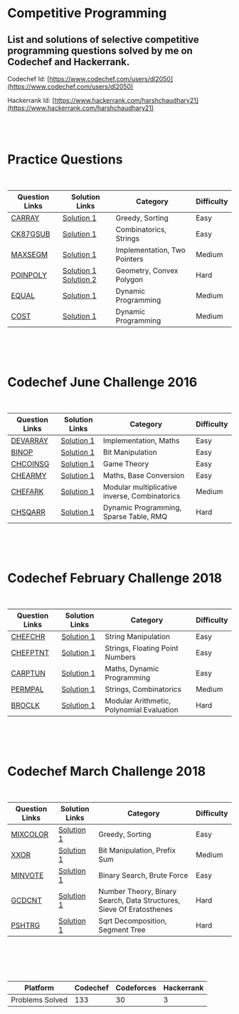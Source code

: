 # Competitive Programming
## List and solutions of selective competitive programming questions solved by me on Codechef and Hackerrank.  

Codechef Id: [https://www.codechef.com/users/dl2050](https://www.codechef.com/users/dl2050)

Hackerrank Id: [https://www.hackerrank.com/harshchaudhary21](https://www.hackerrank.com/harshchaudhary21)  
<br><br><br>
# **Practice Questions**
<br>



| Question Links | Solution Links | Category | Difficulty |
| --- | --- | --- | --- |
| [CARRAY](https://www.codechef.com/problems/CARRAY) | [Solution 1](https://www.codechef.com/viewsolution/17486604) | Greedy, Sorting | Easy |
| [CK87GSUB](https://www.codechef.com/problems/CK87GSUB) | [Solution 1](https://www.codechef.com/viewsolution/15954404) | Combinatorics, Strings | Easy |
| [MAXSEGM](https://www.codechef.com/problems/MAXSEGM) | [Solution 1](https://www.codechef.com/viewsolution/14345686) | Implementation, Two Pointers | Medium |
| [POINPOLY](https://www.codechef.com/problems/POINPOLY) | [Solution 1](https://www.codechef.com/viewsolution/17438977)  [Solution 2](https://www.codechef.com/viewsolution/17438898) | Geometry, Convex Polygon | Hard |
| [EQUAL](https://www.hackerrank.com/challenges/equal/problem) | [Solution 1](https://www.hackerrank.com/challenges/equal/submissions/code/150219278) | Dynamic Programming | Medium |
| [COST](https://www.hackerrank.com/challenges/sherlock-and-cost/problem) | [Solution 1](https://www.hackerrank.com/challenges/sherlock-and-cost/submissions/code/150172069) | Dynamic Programming | Medium |  

<br><br><br>



# **Codechef June Challenge 2016**  
<br>

| Question Links | Solution Links | Category | Difficulty |
| --- | --- | --- | --- |
| [DEVARRAY](http://www.codechef.com/problems/DEVARRAY) | [Solution 1](https://www.codechef.com/viewsolution/10299986) | Implementation, Maths | Easy |
| [BINOP](http://www.codechef.com/problems/BINOP) | [Solution 1](https://www.codechef.com/viewsolution/10309269) | Bit Manipulation | Easy |
| [CHCOINSG](https://www.codechef.com/JUNE16/problems/CHCOINSG) | [Solution 1](https://www.codechef.com/viewsolution/10302655) | Game Theory | Easy |
| [CHEARMY](https://www.codechef.com/problems/CHEARMY) | [Solution 1](https://www.codechef.com/viewsolution/10332701) | Maths, Base Conversion | Easy |
| [CHEFARK](https://www.codechef.com/problems/CHEFARK) | [Solution 1](https://www.codechef.com/viewsolution/10370877) | Modular multiplicative inverse, Combinatorics | Medium |
| [CHSQARR](https://www.codechef.com/problems/CHSQARR) | [Solution 1](https://www.codechef.com/viewsolution/10494112) | Dynamic Programming, Sparse Table, RMQ | Hard |  

<br><br>
<br>

# **Codechef February Challenge 2018**  
<br>

| Question Links | Solution Links | Category | Difficulty |
| --- | --- | --- | --- |
| [CHEFCHR](https://www.codechef.com/problems/CHEFCHR) | [Solution 1](https://www.codechef.com/viewsolution/17245684) | String Manipulation | Easy |
| [CHEFPTNT](https://www.codechef.com/problems/CHEFPTNT) | [Solution 1](https://www.codechef.com/viewsolution/17247929) | Strings, Floating Point Numbers | Easy |
| [CARPTUN](https://www.codechef.com/problems/CARPTUN) | [Solution 1](https://www.codechef.com/viewsolution/17252946) | Maths, Dynamic Programming | Easy |
| [PERMPAL](http://www.codechef.com/problems/PERMPAL) | [Solution 1](https://www.codechef.com/viewsolution/17289263) | Strings, Combinatorics | Medium |
| [BROCLK](http://www.codechef.com/problems/BROCLK) | [Solution 1](https://www.codechef.com/viewsolution/17374627) | Modular Arithmetic, Polynomial Evaluation | Hard |  

<br><br>
<br>


# **Codechef March Challenge 2018**  
<br>

| Question Links | Solution Links | Category | Difficulty |
| --- | --- | --- | --- |
| [MIXCOLOR](http://www.codechef.com/problems/MIXCOLOR) | [Solution 1](https://www.codechef.com/viewsolution/17580915) | Greedy, Sorting | Easy |
| [XXOR](http://www.codechef.com/problems/XXOR) | [Solution 1](https://www.codechef.com/viewsolution/17608679) | Bit Manipulation, Prefix Sum | Medium |
| [MINVOTE](http://www.codechef.com/problems/MINVOTE) | [Solution 1](https://www.codechef.com/viewsolution/17627489) | Binary Search, Brute Force | Easy |
| [GCDCNT](http://www.codechef.com/problems/GCDCNT) | [Solution 1](https://www.codechef.com/viewsolution/17730351) | Number Theory, Binary Search, Data Structures, Sieve Of Eratosthenes | Hard |
| [PSHTRG](http://www.codechef.com/problems/PSHTRG) | [Solution 1](https://www.codechef.com/viewsolution/17754519) | Sqrt Decomposition, Segment Tree | Hard |  

<br><br><br><br>
  




| Platform | Codechef | Codeforces | Hackerrank |
| --- | --- | --- | --- |
| Problems Solved | 133 | 30 | 3 |
